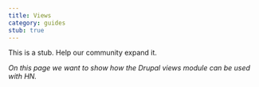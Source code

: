 ```yaml
---
title: Views
category: guides
stub: true
---
```


This is a stub. Help our community expand it.

_On this page we want to show how the Drupal views module can be used with HN._
